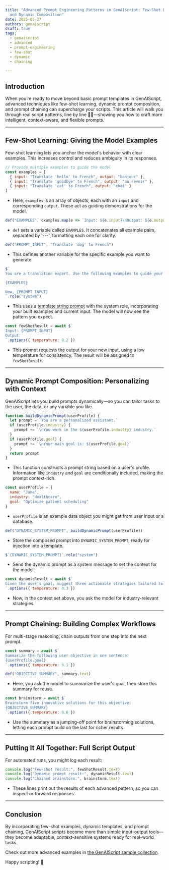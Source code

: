 ```yaml
---
title: "Advanced Prompt Engineering Patterns in GenAIScript: Few-Shot Learning
  and Dynamic Composition"
date: 2025-05-27
authors: genaiscript
draft: true
tags:
  - genaiscript
  - advanced
  - prompt-engineering
  - few-shot
  - dynamic
  - chaining

---
```


## Introduction

When you’re ready to move beyond basic prompt templates in GenAIScript, advanced techniques like few-shot learning, dynamic prompt composition, and prompt chaining can supercharge your scripts. This article will walk you through real script patterns, line by line 🧑‍💻—showing you how to craft more intelligent, context-aware, and flexible prompts.

---

## Few-Shot Learning: Giving the Model Examples

Few-shot learning lets you anchor the model's behavior with clear examples. This increases control and reduces ambiguity in its responses.

```js
// Provide multiple examples to guide the model
const examples = [
  { input: "Translate 'hello' to French", output: "bonjour" },
  { input: "Translate 'goodbye' to French", output: "au revoir" },
  { input: "Translate 'cat' to French", output: "chat" }
]
```

- Here, `examples` is an array of objects, each with an `input` and corresponding `output`. These act as guiding demonstrations for the model.

```js
def("EXAMPLES", examples.map(e => `Input: ${e.input}\nOutput: ${e.output}`).join("\n---\n"))
```

- `def` sets a variable called `EXAMPLES`. It concatenates all example pairs, separated by '---', formatting each one for clarity.

```js
def("PROMPT_INPUT", "Translate 'dog' to French")
```
- This defines another variable for the specific example you want to generate.

```js
$`
You are a translation expert. Use the following examples to guide your answer.

{EXAMPLES}

Now, {PROMPT_INPUT}
`.role("system")
```

- This uses a [template string prompt](https://microsoft.github.io/genaiscript/docs/prompting/) with the system role, incorporating your built examples and current input. The model will now see the pattern you expect.

```js
const fewShotResult = await $`
Input: {PROMPT_INPUT}
Output:
`.options({ temperature: 0.2 })
```

- This prompt requests the output for your new input, using a low temperature for consistency. The result will be assigned to `fewShotResult`.

---

## Dynamic Prompt Composition: Personalizing with Context

GenAIScript lets you build prompts dynamically—so you can tailor tasks to the user, the data, or any variable you like.

```js
function buildDynamicPrompt(userProfile) {
  let prompt = `You are a personalized assistant.`
  if (userProfile.industry) {
    prompt += `\nYou work in the ${userProfile.industry} industry.`
  }
  if (userProfile.goal) {
    prompt += `\nYour main goal is: ${userProfile.goal}`
  }
  return prompt
}
```
- This function constructs a prompt string based on a user's profile. Information like `industry` and `goal` are conditionally included, making the prompt context-rich.

```js
const userProfile = {
  name: "Jane",
  industry: "Healthcare",
  goal: "Optimize patient scheduling"
}
```

- `userProfile` is an example data object you might get from user input or a database.

```js
def("DYNAMIC_SYSTEM_PROMPT", buildDynamicPrompt(userProfile))
```

- Store the composed prompt into `DYNAMIC_SYSTEM_PROMPT`, ready for injection into a template.

```js
$`{DYNAMIC_SYSTEM_PROMPT}`.role("system")
```
- Send the dynamic prompt as a system message to set the context for the model.

```js
const dynamicResult = await $`
Given the user's goal, suggest three actionable strategies tailored to their industry.
`.options({ temperature: 0.3 })
```
- Now, in the context set above, you ask the model for industry-relevant strategies.

---

## Prompt Chaining: Building Complex Workflows

For multi-stage reasoning, chain outputs from one step into the next prompt.

```js
const summary = await $`
Summarize the following user objective in one sentence:
{userProfile.goal}
`.options({ temperature: 0.1 })

def("OBJECTIVE_SUMMARY", summary.text)
```
- Here, you ask the model to summarize the user's goal, then store this summary for reuse.

```js
const brainstorm = await $`
Brainstorm five innovative solutions for this objective:
{OBJECTIVE_SUMMARY}
`.options({ temperature: 0.6 })
```
- Use the summary as a jumping-off point for brainstorming solutions, letting each prompt build on the last for richer results.

---

## Putting It All Together: Full Script Output

For automated runs, you might log each result:

```js
console.log("Few-shot result:", fewShotResult.text)
console.log("Dynamic prompt result:", dynamicResult.text)
console.log("Chained brainstorm:", brainstorm.text)
```
- These lines print out the results of each advanced pattern, so you can inspect or forward responses.

---

## Conclusion

By incorporating few-shot examples, dynamic templates, and prompt chaining, GenAIScript scripts become more than simple input-output tools—they become adaptable, context-sensitive systems ready for real-world tasks.

Check out more advanced examples in [the GenAIScript sample collection](https://github.com/microsoft/genaiscript/tree/main/packages/sample/src).

Happy scripting! 🚀